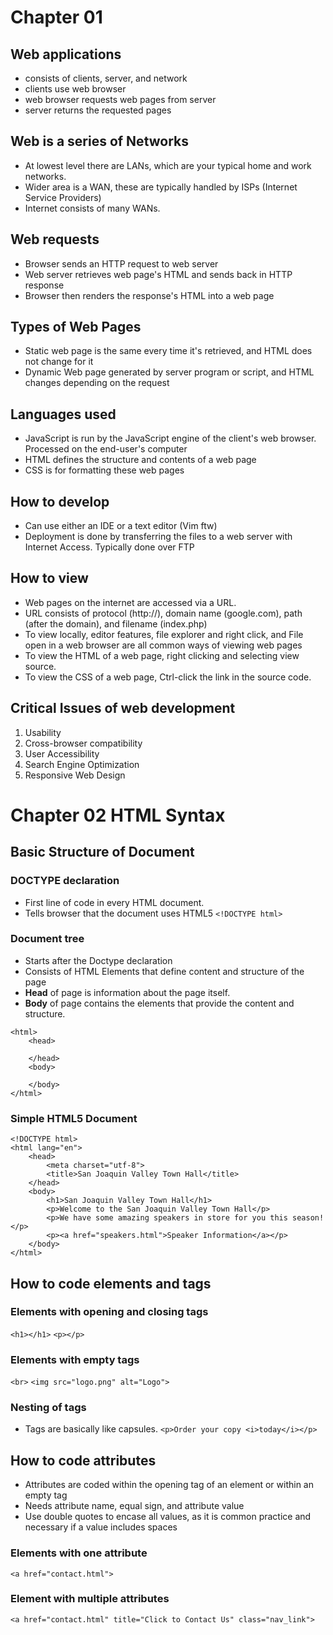 # Chapter 01

## Web applications
- consists of clients, server, and network
- clients use web browser
- web browser requests web pages from server
- server returns the requested pages

## Web is a series of Networks
- At lowest level there are LANs, which are your typical home and work networks.
- Wider area is a WAN, these are typically handled by ISPs (Internet Service Providers)
- Internet consists of many WANs.

## Web requests
- Browser sends an HTTP request to web server
- Web server retrieves web page's HTML and sends back in HTTP response
- Browser then renders the response's HTML into a web page

## Types of Web Pages
- Static web page is the same every time it's retrieved, and HTML does not change for it
- Dynamic Web page generated by server program or script, and HTML changes depending on the request

## Languages used
- JavaScript is run by the JavaScript engine of the client's web browser. Processed on the end-user's computer
- HTML defines the structure and contents of a web page
- CSS is for formatting these web pages

## How to develop
- Can use either an IDE or a text editor (Vim ftw)
- Deployment is done by transferring the files to a web server with Internet Access. Typically done over FTP

## How to view
- Web pages on the internet are accessed via a URL. 
- URL consists of protocol (http://), domain name (google.com), path (after the domain), and filename (index.php)
- To view locally, editor features, file explorer and right click, and File open in a web browser are all common ways of viewing web pages
- To view the HTML of a web page, right clicking and selecting view source.
- To view the CSS of a web page, Ctrl-click the link in the source code.

## Critical Issues of web development
1. Usability
2. Cross-browser compatibility
3. User Accessibility
4. Search Engine Optimization
5. Responsive Web Design

# Chapter 02 HTML Syntax

## Basic Structure of Document
### DOCTYPE declaration 
- First line of code in every HTML document.
- Tells browser that the document uses HTML5 
`<!DOCTYPE html>`
### Document tree
- Starts after the Doctype declaration
- Consists of HTML Elements that define content and structure of the page
- **Head** of page is information about the page itself.
- **Body** of page contains the elements that provide the content and structure. 
```
<html>
	<head>
	
	</head>
	<body>

	</body>
</html>
```
### Simple HTML5 Document
```
<!DOCTYPE html>
<html lang="en">
	<head>
		<meta charset="utf-8">
		<title>San Joaquin Valley Town Hall</title>	
	</head>
	<body>
		<h1>San Joaquin Valley Town Hall</h1>
		<p>Welcome to the San Joaquin Valley Town Hall</p>
		<p>We have some amazing speakers in store for you this season!</p>
		<p><a href="speakers.html">Speaker Information</a></p>
	</body>
</html>
```
## How to code elements and tags
### Elements with opening and closing tags
`<h1></h1>`
`<p></p>`
### Elements with empty tags
`<br>`
`<img src="logo.png" alt="Logo">`
### Nesting of tags
- Tags are basically like capsules.
`<p>Order your copy <i>today</i></p>`
## How to code attributes
- Attributes are coded within the opening tag of an element or within an empty tag
- Needs attribute name, equal sign, and attribute value
- Use double quotes to encase all values, as it is common practice and necessary if a value includes spaces
### Elements with one attribute
`<a href="contact.html">`
### Element with multiple attributes
`<a href="contact.html" title="Click to Contact Us" class="nav_link">`
